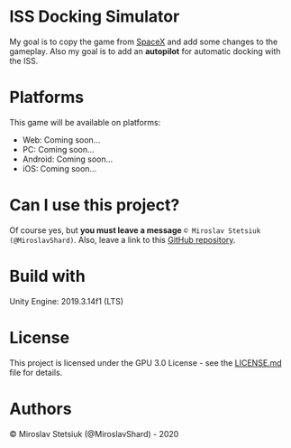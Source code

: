 # ISS Docking Simulator
My goal is to copy the game from [SpaceX](https://iss-sim.spacex.com/) and add some changes to the gameplay. Also my goal is to add an <b>autopilot</b> for automatic docking with the ISS.

# Platforms
This game will be available on platforms:
- Web: Coming soon...
- PC: Coming soon...
- Android: Coming soon...
- iOS: Coming soon...

# Can I use this project?
Of course yes, but <b>you must leave a message</b> `© Miroslav Stetsiuk (@MiroslavShard)`. Also, leave a link to this [GitHub repository](https://github.com/MiroslavShard/ISS-Docking-Simulator).

# Build with
Unity Engine: 2019.3.14f1 (LTS)

# License
This project is licensed under the GPU 3.0 License - see the [LICENSE.md](https://github.com/MiroslavShard/ISS-Docking-Simulator/blob/master/LICENSE) file for details.

# Authors
© Miroslav Stetsiuk (@MiroslavShard) - 2020
